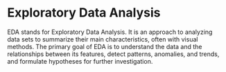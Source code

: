 
# Exploratory Data Analysis

EDA stands for Exploratory Data Analysis. It is an approach to analyzing data sets to summarize their main characteristics, often with visual methods. The primary goal of EDA is to understand the data and the relationships between its features, detect patterns, anomalies, and trends, and formulate hypotheses for further investigation.

